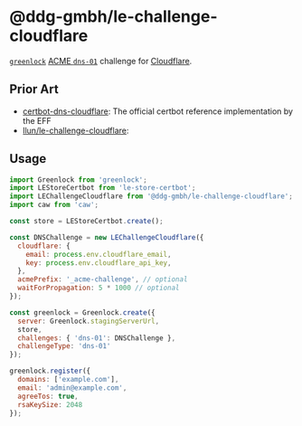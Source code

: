 # @ddg-gmbh/le-challenge-cloudflare

[`greenlock`](https://www.npmjs.com/package/greenlock) [ACME `dns-01`](https://tools.ietf.org/html/draft-ietf-acme-acme#section-8.5) challenge for [Cloudflare](https://www.cloudflare.com/).

## Prior Art

- [certbot-dns-cloudflare](https://github.com/certbot/certbot/tree/master/certbot-dns-cloudflare): The official certbot reference implementation by the EFF
- [llun/le-challenge-cloudflare](https://github.com/llun/le-challenge-cloudflare):

## Usage

```js
import Greenlock from 'greenlock';
import LEStoreCertbot from 'le-store-certbot';
import LEChallengeCloudflare from '@ddg-gmbh/le-challenge-cloudflare';
import caw from 'caw';

const store = LEStoreCertbot.create();

const DNSChallenge = new LEChallengeCloudflare({
  cloudflare: {
    email: process.env.cloudflare_email,
    key: process.env.cloudflare_api_key,
  },
  acmePrefix: '_acme-challenge', // optional
  waitForPropagation: 5 * 1000 // optional
});

const greenlock = Greenlock.create({
  server: Greenlock.stagingServerUrl,
  store,
  challenges: { 'dns-01': DNSChallenge },
  challengeType: 'dns-01'
});

greenlock.register({
  domains: ['example.com'],
  email: 'admin@example.com',
  agreeTos: true,
  rsaKeySize: 2048
});
```
